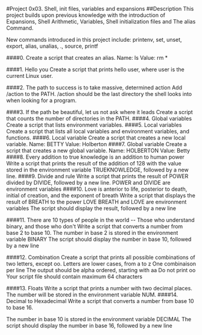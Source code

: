 #Project 0x03. Shell, init files, variables and expansions 
##Description This project builds upon previous knowledge with the introduction of Expansions, Shell Arithmetic, Variables, Shell initialization files and The alias Command.

New commands introduced in this project include: printenv, set, unset, export, alias, unalias, ., source, printf

####0.<o> Create a script that creates an alias.
Name: ls
Value: rm *
  
####1. Hello you Create a script that prints hello user, where user is the current Linux user. 

####2. The path to success is to take massive, determined action Add /action to the PATH. /action should be the last directory the shell looks into when looking for a program.
  
####3. If the path be beautiful, let us not ask where it leads Create a script that counts the number of directories in the PATH. 
####4. Global variables Create a script that lists environment variables. 
####5. Local variables Create a script that lists all local variables and environment variables, and functions. 
####6. Local variable Create a script that creates a new local variable. Name: BETTY Value: Holberton 
####7. Global variable Create a script that creates a new global variable. Name: HOLBERTON Value: Betty 
####8. Every addition to true knowledge is an addition to human power Write a script that prints the result of the addition of 128 with the value stored in the environment variable TRUEKNOWLEDGE, followed by a new line. 
####9. Divide and rule Write a script that prints the result of POWER divided by DIVIDE, followed by a new line. POWER and DIVIDE are environment variables
####10. Love is anterior to life, posterior to death, initial of creation, and the exponent of breath Write a script that displays the result of BREATH to the power LOVE
BREATH and LOVE are environment variables
The script should display the result, followed by a new line
  
####11. There are 10 types of people in the world -- Those who understand binary, and those who don't Write a script that converts a number from base 2 to base 10.
The number in base 2 is stored in the environment variable BINARY
The script should display the number in base 10, followed by a new line
  
####12. Combination Create a script that prints all possible combinations of two letters, except oo.
Letters are lower cases, from a to z
One combinaison per line
The output should be alpha ordered, starting with aa
Do not print oo
Your script file should contain maximum 64 characters
  
####13. Floats Write a script that prints a number with two decimal places. The number will be stored in the environment variable NUM. 
####14. Decimal to Hexadecimal Write a script that converts a number from base 10 to base 16.

The number in base 10 is stored in the environment variable DECIMAL
The script should display the number in base 16, followed by a new line
